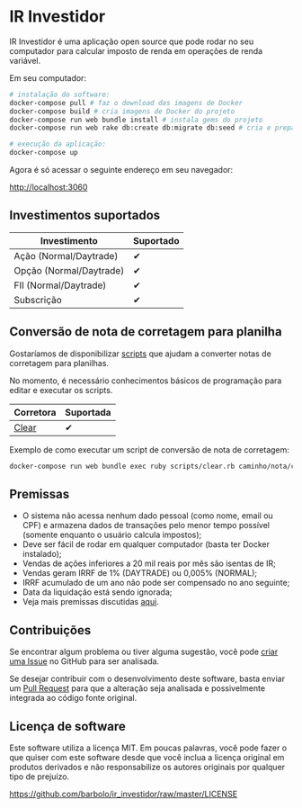 # IR Investidor

IR Investidor é uma aplicação open source que pode rodar no seu computador para
calcular imposto de renda em operações de renda variável.

Em seu computador:

```bash
# instalação do software:
docker-compose pull # faz o download das imagens de Docker
docker-compose build # cria imagens de Docker do projeto
docker-compose run web bundle install # instala gems do projeto
docker-compose run web rake db:create db:migrate db:seed # cria e prepara o banco de dados

# execução da aplicação:
docker-compose up
```

Agora é só acessar o seguinte endereço em seu navegador:

[http://localhost:3060](http://localhost:3060/)


## Investimentos suportados

| Investimento            | Suportado |
|-------------------------|-----------|
| Ação (Normal/Daytrade)  | &#10004;  |
| Opção (Normal/Daytrade) | &#10004;  |
| FII (Normal/Daytrade)   | &#10004;  |
| Subscrição              | &#10004;  |


## Conversão de nota de corretagem para planilha

Gostaríamos de disponibilizar [scripts](scripts/) que ajudam a converter notas
de corretagem para planilhas.

No momento, é necessário conhecimentos básicos de programação para editar e
executar os scripts.

| Corretora                 | Suportada |
|---------------------------|-----------|
| [Clear](scripts/clear.rb) | &#10004;  |


Exemplo de como executar um script de conversão de nota de corretagem:

```bash
docker-compose run web bundle exec ruby scripts/clear.rb caminho/nota/corretagem.pdf
```

## Premissas

- O sistema não acessa nenhum dado pessoal (como nome, email ou CPF) e armazena
  dados de transações pelo menor tempo possível (somente enquanto o usuário
  calcula impostos);
- Deve ser fácil de rodar em qualquer computador (basta ter Docker instalado);
- Vendas de ações inferiores a 20 mil reais por mês são isentas de IR;
- Vendas geram IRRF de 1% (DAYTRADE) ou 0,005% (NORMAL);
- IRRF acumulado de um ano não pode ser compensado no ano seguinte;
- Data da liquidação está sendo ignorada;
- Veja mais premissas discutidas [aqui](https://github.com/barbolo/ir_investidor/wiki/Decis%C3%B5es-que-consideramos-para-calcular-Imposto-de-Renda).

## Contribuições

Se encontrar algum problema ou tiver alguma sugestão, você pode
[criar uma Issue](https://github.com/barbolo/ir_investidor/issues/new) no GitHub
para ser analisada.

Se desejar contribuir com o desenvolvimento deste software, basta enviar um
[Pull Request](https://github.com/barbolo/ir_investidor/pulls) para que a
alteração seja analisada e possivelmente integrada ao código fonte original.


## Licença de software

Este software utiliza a licença MIT. Em poucas palavras, você pode fazer o que
quiser com este software desde que você inclua a licença original em produtos
derivados e não responsabilize os autores originais por qualquer tipo de
prejuízo.

https://github.com/barbolo/ir_investidor/raw/master/LICENSE
